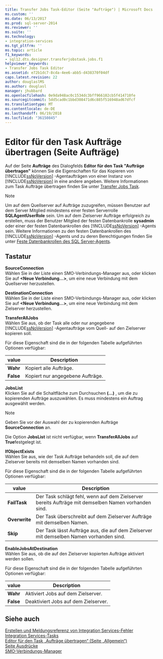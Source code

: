```yaml
---
title: Transfer Jobs Task-Editor (Seite "Aufträge") | Microsoft Docs
ms.custom: ''
ms.date: 06/13/2017
ms.prod: sql-server-2014
ms.reviewer: ''
ms.suite: ''
ms.technology:
- integration-services
ms.tgt_pltfrm: ''
ms.topic: article
f1_keywords:
- sql12.dts.designer.transferjobstask.jobs.f1
helpviewer_keywords:
- Transfer Jobs Task Editor
ms.assetid: e72b1dc7-8cda-4ee6-abb5-d438370f04df
caps.latest.revision: 22
author: douglaslMS
ms.author: douglasl
manager: jhubbard
ms.openlocfilehash: 0e9da948ac0c1534dc3bff966102cb5f414710fe
ms.sourcegitcommit: 5dd5cad0c1bbd308471d6c885f516948ad67dfcf
ms.translationtype: MT
ms.contentlocale: de-DE
ms.lasthandoff: 06/19/2018
ms.locfileid: "36150845"
---
```

# <a name="transfer-jobs-task-editor-jobs-page"></a>Editor für den Task Aufträge übertragen (Seite Aufträge)
  Auf der Seite **Aufträge** des Dialogfelds **Editor für den Task "Aufträge übertragen"** können Sie die Eigenschaften für das Kopieren von [!INCLUDE[ssNoVersion](../includes/ssnoversion-md.md)] -Agentaufträgen von einer Instanz von [!INCLUDE[ssNoVersion](../includes/ssnoversion-md.md)] in eine andere angeben. Weitere Informationen zum Task Aufträge übertragen finden Sie unter [Transfer Jobs Task](control-flow/transfer-jobs-task.md).  
  
> [!NOTE]  
>  Um auf dem Quellserver auf Aufträge zuzugreifen, müssen Benutzer auf dem Server Mitglied mindestens einer festen Serverrolle **SQLAgentUserRole** sein. Um auf dem Zielserver Aufträge erfolgreich zu erstellen, muss der Benutzer Mitglied der festen Datenbankrolle **sysadmin** oder einer der festen Datenbankrollen des [!INCLUDE[ssNoVersion](../includes/ssnoversion-md.md)] -Agents sein. Weitere Informationen zu den festen Datenbankrollen des [!INCLUDE[ssNoVersion](../includes/ssnoversion-md.md)] -Agents und zu deren Berechtigungen finden Sie unter [Feste Datenbankrollen des SQL Server-Agents](../ssms/agent/sql-server-agent-fixed-database-roles.md).  
  
## <a name="options"></a>Tastatur  
 **SourceConnection**  
 Wählen Sie in der Liste einen SMO-Verbindungs-Manager aus, oder klicken Sie auf **\<Neue Verbindung...>**, um eine neue Verbindung mit dem Quellserver herzustellen.  
  
 **DestinationConnection**  
 Wählen Sie in der Liste einen SMO-Verbindungs-Manager aus, oder klicken Sie auf **\<Neue Verbindung...>**, um eine neue Verbindung mit dem Zielserver herzustellen.  
  
 **TransferAllJobs**  
 Wählen Sie aus, ob der Task alle oder nur angegebene [!INCLUDE[ssNoVersion](../includes/ssnoversion-md.md)] -Agentaufträge vom Quell- auf den Zielserver kopieren soll.  
  
 Für diese Eigenschaft sind die in der folgenden Tabelle aufgeführten Optionen verfügbar:  
  
|value|Description|  
|-----------|-----------------|  
|**Wahr**|Kopiert alle Aufträge.|  
|**False**|Kopiert nur angegebene Aufträge.|  
  
 **JobsList**  
 Klicken Sie auf die Schaltfläche zum Durchsuchen **(...)** , um die zu kopierenden Aufträge auszuwählen. Es muss mindestens ein Auftrag ausgewählt werden.  
  
> [!NOTE]  
>  Geben Sie vor der Auswahl der zu kopierenden Aufträge **SourceConnection** an.  
  
 Die Option **JobsList** ist nicht verfügbar, wenn **TransferAllJobs** auf **True**festgelegt ist.  
  
 **IfObjectExists**  
 Wählen Sie aus, wie der Task Aufträge behandeln soll, die auf dem Zielserver bereits mit demselben Namen vorhanden sind.  
  
 Für diese Eigenschaft sind die in der folgenden Tabelle aufgeführten Optionen verfügbar:  
  
|value|Description|  
|-----------|-----------------|  
|**FailTask**|Der Task schlägt fehl, wenn auf dem Zielserver bereits Aufträge mit demselben Namen vorhanden sind.|  
|**Overwrite**|Der Task überschreibt auf dem Zielserver Aufträge mit demselben Namen.|  
|**Skip**|Der Task lässt Aufträge aus, die auf dem Zielserver mit demselben Namen vorhanden sind.|  
  
 **EnableJobsAtDestination**  
 Wählen Sie aus, ob die auf den Zielserver kopierten Aufträge aktiviert werden sollen.  
  
 Für diese Eigenschaft sind die in der folgenden Tabelle aufgeführten Optionen verfügbar:  
  
|value|Description|  
|-----------|-----------------|  
|**Wahr**|Aktiviert Jobs auf dem Zielserver.|  
|**False**|Deaktiviert Jobs auf dem Zielserver.|  
  
## <a name="see-also"></a>Siehe auch  
 [Erstellen und Meldungsreferenz von Integration Services-Fehler](../../2014/integration-services/integration-services-error-and-message-reference.md)   
 [Integration Services-Tasks](control-flow/integration-services-tasks.md)   
 [Editor für den Task „Aufträge übertragen“ &#40;Seite „Allgemein“&#41;](general-page-of-integration-services-designers-options.md)   
 [Seite Ausdrücke](expressions/expressions-page.md)   
 [SMO-Verbindungs-Manager](connection-manager/smo-connection-manager.md)  
  
  